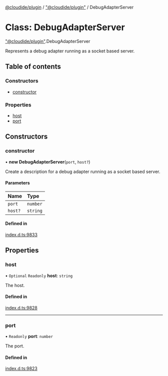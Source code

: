 [@cloudide/plugin](../README.md) / ["@cloudide/plugin"](../modules/_cloudide_plugin_.md) / DebugAdapterServer

# Class: DebugAdapterServer

["@cloudide/plugin"](../modules/_cloudide_plugin_.md).DebugAdapterServer

Represents a debug adapter running as a socket based server.

## Table of contents

### Constructors

- [constructor](cloudide_plugin_.DebugAdapterServer.md#constructor)

### Properties

- [host](cloudide_plugin_.DebugAdapterServer.md#host)
- [port](cloudide_plugin_.DebugAdapterServer.md#port)

## Constructors

### constructor

• **new DebugAdapterServer**(`port`, `host?`)

Create a description for a debug adapter running as a socket based server.

#### Parameters

| Name | Type |
| :------ | :------ |
| `port` | `number` |
| `host?` | `string` |

#### Defined in

[index.d.ts:9833](https://github.com/shuyaqian/cloudide-plugin-api/blob/26b31b9/index.d.ts#L9833)

## Properties

### host

• `Optional` `Readonly` **host**: `string`

The host.

#### Defined in

[index.d.ts:9828](https://github.com/shuyaqian/cloudide-plugin-api/blob/26b31b9/index.d.ts#L9828)

___

### port

• `Readonly` **port**: `number`

The port.

#### Defined in

[index.d.ts:9823](https://github.com/shuyaqian/cloudide-plugin-api/blob/26b31b9/index.d.ts#L9823)
